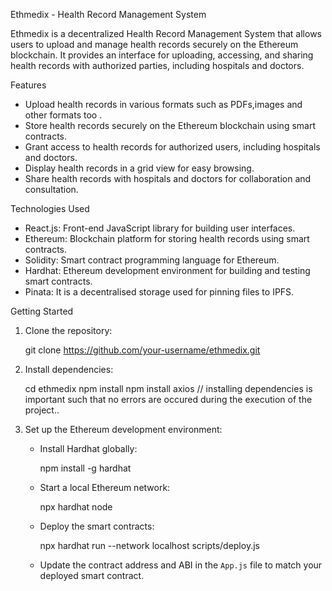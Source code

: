 


 Ethmedix - Health Record Management System

Ethmedix is a decentralized Health Record Management System that allows users to upload and manage health records securely on the Ethereum blockchain. It provides an interface for uploading, accessing, and sharing health records with authorized parties, including hospitals and doctors.

Features

- Upload health records in various formats such as PDFs,images and other formats too .
- Store health records securely on the Ethereum blockchain using smart contracts.
- Grant access to health records for authorized users, including hospitals and doctors.
- Display health records in a grid view for easy browsing.
- Share health records with hospitals and doctors for collaboration and consultation.

 Technologies Used

- React.js: Front-end JavaScript library for building user interfaces.
- Ethereum: Blockchain platform for storing health records using smart contracts.
- Solidity: Smart contract programming language for Ethereum.
- Hardhat: Ethereum development environment for building and testing smart contracts.
- Pinata: It is a decentralised storage used for pinning files to IPFS.


Getting  Started


1. Clone the repository:

  
   git clone https://github.com/your-username/ethmedix.git
   

2. Install dependencies:

   
   cd ethmedix
   npm install
 npm install axios
// installing dependencies is important such that no errors are occured during the execution of the project..



3. Set up the Ethereum development environment:
   - Install Hardhat globally:

     npm install -g hardhat
    

   - Start a local Ethereum network:

     
     npx hardhat node
     

   - Deploy the smart contracts:

     npx hardhat run --network localhost scripts/deploy.js


   - Update the contract address and ABI in the `App.js` file to match your deployed smart contract.
